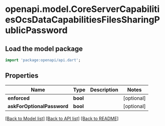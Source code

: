 # openapi.model.CoreServerCapabilitiesOcsDataCapabilitiesFilesSharingPublicPassword

## Load the model package
```dart
import 'package:openapi/api.dart';
```

## Properties
Name | Type | Description | Notes
------------ | ------------- | ------------- | -------------
**enforced** | **bool** |  | [optional] 
**askForOptionalPassword** | **bool** |  | [optional] 

[[Back to Model list]](../README.md#documentation-for-models) [[Back to API list]](../README.md#documentation-for-api-endpoints) [[Back to README]](../README.md)



